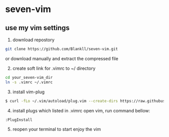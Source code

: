 # seven-vim

## use my vim settings
1. download repostory
```bash
git clone https://github.com/Blankll/seven-vim.git
```
or download manually and extract the compressed file

2. create soft link for .vimrc to ~/ directory
```bash
cd your_seven-vim_dir
ln -s .vimrc ~/.vimrc
```

3. install vim-plug
```bash
$ curl -fLo ~/.vim/autoload/plug.vim --create-dirs https://raw.githubusercontent.com/junegunn/vim-plug/master/plug.vim
```
4. install plugs which listed in .vimrc
open vim, run command bellow:
```bash
:PlugInstall
```
5. reopen your terminal to start enjoy the vim

